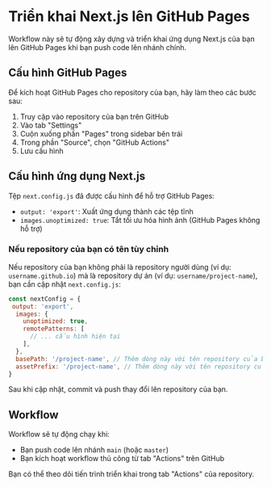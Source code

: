 # Triển khai Next.js lên GitHub Pages

Workflow này sẽ tự động xây dựng và triển khai ứng dụng Next.js của bạn lên GitHub Pages khi bạn push code lên nhánh chính.

## Cấu hình GitHub Pages

Để kích hoạt GitHub Pages cho repository của bạn, hãy làm theo các bước sau:

1. Truy cập vào repository của bạn trên GitHub
2. Vào tab "Settings"
3. Cuộn xuống phần "Pages" trong sidebar bên trái
4. Trong phần "Source", chọn "GitHub Actions"
5. Lưu cấu hình

## Cấu hình ứng dụng Next.js

Tệp `next.config.js` đã được cấu hình để hỗ trợ GitHub Pages:

- `output: 'export'`: Xuất ứng dụng thành các tệp tĩnh
- `images.unoptimized: true`: Tắt tối ưu hóa hình ảnh (GitHub Pages không hỗ trợ)

### Nếu repository của bạn có tên tùy chỉnh

Nếu repository của bạn không phải là repository người dùng (ví dụ: `username.github.io`) mà là repository dự án (ví dụ: `username/project-name`), bạn cần cập nhật `next.config.js`:

```javascript
const nextConfig = {
 output: 'export',
  images: {
    unoptimized: true,
    remotePatterns: [
      // ... cấu hình hiện tại
    ],
  },
  basePath: '/project-name', // Thêm dòng này với tên repository của bạn
  assetPrefix: '/project-name', // Thêm dòng này với tên repository của bạn
}
```

Sau khi cập nhật, commit và push thay đổi lên repository của bạn.

## Workflow

Workflow sẽ tự động chạy khi:
- Bạn push code lên nhánh `main` (hoặc `master`)
- Bạn kích hoạt workflow thủ công từ tab "Actions" trên GitHub

Bạn có thể theo dõi tiến trình triển khai trong tab "Actions" của repository.